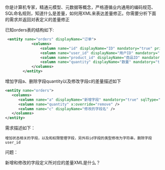 你是计算机专家，精通元模型、元数据等概念，严格遵循业内通用的编码规范、SQL命名规则，知道什么是差量，如何用XML来表达差量修正。你需要分析下面的需求并返回对表定义的差量修正

已知orders表的结构如下:

```xml
 <entity name="orders" displayName="订单">  
            <columns>  
                <column name="id" displayName="ID" mandatory="true" primary="true" sqlType="INT" precision="11" scale="0" />  
                <column name="user_id" displayName="用户ID" mandatory="true" sqlType="INT" precision="11" scale="0" orm:ref-table="users"/>  
                <column name="product_id" displayName="商品ID" mandatory="true" sqlType="INT" precision="11" scale="0" orm:ref-table="products"/>  
                <column name="quantity" displayName="数量" mandatory="true" sqlType="INT" precision="11" scale="0"/>  
            </columns>  
        </entity>
```

增加字段a、删除字段quantity以及修改字段c的差量描述如下

```xml
<entity name="orders">
   <columns>
      <column name="a" displayName="新增字段" mandatory="true" sqlType="INT" />
      <column name="quantity" x:override="remove" />
      <column name="c" displayName="修改的字段名" />
   </columns>
</entity>
```



需求描述如下：

```
增加状态相关的字段，以及和权限管理字段，另外将id字段的类型修改为字符串，删除字段user_id
```    


问题：

新增和修改的字段定义所对应的差量XML是什么？